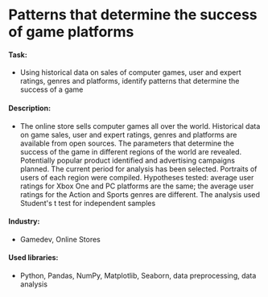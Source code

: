 # Patterns that determine the success of game platforms
#### Task: 
- Using historical data on sales of computer games, user and expert ratings, genres and platforms, identify patterns that determine the success of a game
#### Description:
- The online store sells computer games all over the world. Historical data on game sales, user and expert ratings, genres and platforms are available from open sources. The parameters that determine the success of the game in different regions of the world are revealed. Potentially popular product identified and advertising campaigns planned. The current period for analysis has been selected. Portraits of users of each region were compiled. Hypotheses tested: average user ratings for Xbox One and PC platforms are the same; the average user ratings for the Action and Sports genres are different. The analysis used Student's t test for independent samples
#### Industry: 
- Gamedev, Online Stores
#### Used libraries:
- Python, Pandas, NumPy, Matplotlib, Seaborn, data preprocessing, data analysis